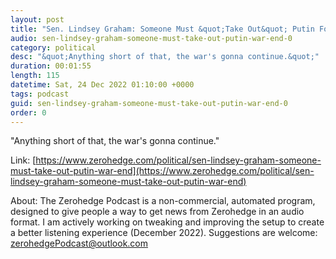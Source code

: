 ```yaml
---
layout: post
title: "Sen. Lindsey Graham: Someone Must &quot;Take Out&quot; Putin For War To End"
audio: sen-lindsey-graham-someone-must-take-out-putin-war-end-0
category: political
desc: "&quot;Anything short of that, the war's gonna continue.&quot;"
duration: 00:01:55
length: 115
datetime: Sat, 24 Dec 2022 01:10:00 +0000
tags: podcast
guid: sen-lindsey-graham-someone-must-take-out-putin-war-end-0
order: 0
---
```

&quot;Anything short of that, the war's gonna continue.&quot;

Link: [https://www.zerohedge.com/political/sen-lindsey-graham-someone-must-take-out-putin-war-end](https://www.zerohedge.com/political/sen-lindsey-graham-someone-must-take-out-putin-war-end)

About: The Zerohedge Podcast is a non-commercial, automated program, designed to give people a way to get news from Zerohedge in an audio format.  I am actively working on tweaking and improving the setup to create a better listening experience (December 2022).  Suggestions are welcome: [zerohedgePodcast@outlook.com](mailto:zerohedgePodcast@outlook.com)
